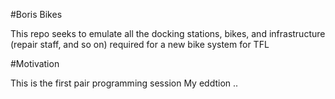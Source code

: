 #Boris Bikes 

This repo seeks to emulate all the docking stations, bikes, and infrastructure (repair staff, and so on) required for a new bike system for TFL

#Motivation

This is the first pair programming session 
My eddtion ..
